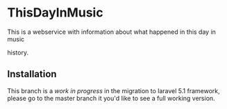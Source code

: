 ThisDayInMusic                                                                                                                            
==============

This is a webservice with information about what happened in this day in music 


history.

## Installation

This branch is a *work in progress* in the migration to laravel 5.1 framework, please go to the master branch it you'd like to see a full working version.
